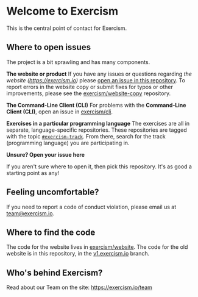 # Welcome to Exercism

This is the central point of contact for Exercism.

## Where to open issues

The project is a bit sprawling and has many components.

**The website or product**
If you have any issues or questions regarding *the website (https://exercism.io)* please [open an issue in this repository](https://github.com/exercism/exercism.io/issues). To report errors in the website copy or submit fixes for typos or other improvements, please see the [exercism/website-copy](https://github.com/exercism/website-copy/issues) repository.

**The Command-Line Client (CLI)**
For problems with the **Command-Line Client (CLI)**, open an issue in [exercism/cli](https://github.com/exercism/cli/issues).

**Exercises in a particular programming language**
The exercises are all in separate, language-specific repositories. These repositories are tagged with the topic [`#exercism-track`](https://github.com/search?q=topic%3Aexercism-track+org%3Aexercism&type=Repositories). From there, search for the track (programming language) you are participating in.

**Unsure? Open your issue here**

If you aren't sure where to open it, then pick this repository. It's as good a starting point as any!

## Feeling uncomfortable?

If you need to report a code of conduct violation, please email us at team@exercism.io.

## Where to find the code

The code for the website lives in [exercism/website](http://github.com/exercism/website).
The code for the old website is in this repository, in the [v1.exercism.io](https://github.com/exercism/exercism.io/tree/v1.exercism.io) branch.

## Who's behind Exercism?

Read about our Team on the site: https://exercism.io/team
